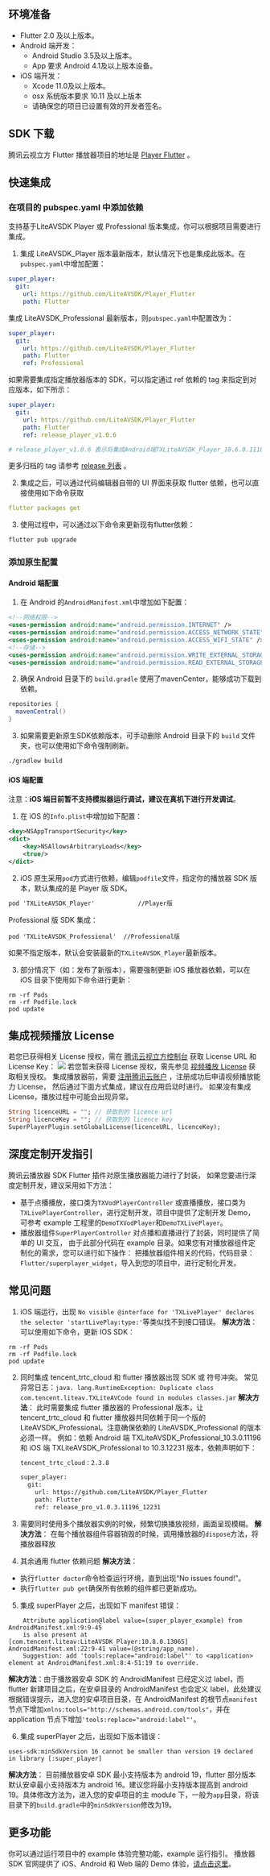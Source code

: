 ## 环境准备

- Flutter 2.0 及以上版本。
- Android 端开发：
    - Android Studio 3.5及以上版本。
    - App 要求 Android 4.1及以上版本设备。
- iOS 端开发：
    - Xcode 11.0及以上版本。
    - osx 系统版本要求 10.11 及以上版本
    - 请确保您的项目已设置有效的开发者签名。

## SDK 下载

腾讯云视立方 Flutter 播放器项目的地址是 [Player Flutter](https://github.com/LiteAVSDK/Player_Flutter) 。

## 快速集成

### 在项目的 pubspec.yaml 中添加依赖

支持基于LiteAVSDK Player 或 Professional 版本集成，你可以根据项目需要进行集成。

1. 集成 LiteAVSDK_Player 版本最新版本，默认情况下也是集成此版本。在`pubspec.yaml`中增加配置：
```yaml
super_player:
  git:
    url: https://github.com/LiteAVSDK/Player_Flutter
    path: Flutter
```
集成 LiteAVSDK_Professional 最新版本，则`pubspec.yaml`中配置改为：
```yaml
super_player:
  git:
    url: https://github.com/LiteAVSDK/Player_Flutter
    path: Flutter
    ref: Professional
```
如果需要集成指定播放器版本的 SDK，可以指定通过 ref 依赖的 tag 来指定到对应版本，如下所示：
```yaml
super_player:
  git:
    url: https://github.com/LiteAVSDK/Player_Flutter
    path: Flutter
    ref: release_player_v1.0.6 

# release_player_v1.0.6 表示将集成Android端TXLiteAVSDK_Player_10.6.0.11182 版本，iOS端集成TXLiteAVSDK_Player_10.6.11821版本
```

 更多归档的 tag 请参考 [release 列表](https://github.com/LiteAVSDK/Player_Flutter/releases) 。

2. 集成之后，可以通过代码编辑器自带的 UI 界面来获取 flutter 依赖，也可以直接使用如下命令获取
```yaml
flutter packages get
```

3. 使用过程中，可以通过以下命令来更新现有flutter依赖：
```dart
flutter pub upgrade
```

### 添加原生配置

#### Android 端配置
1. 在 Android 的`AndroidManifest.xml`中增加如下配置：
```xml
<!--网络权限-->
<uses-permission android:name="android.permission.INTERNET" />
<uses-permission android:name="android.permission.ACCESS_NETWORK_STATE" />
<uses-permission android:name="android.permission.ACCESS_WIFI_STATE" />
<!--存储-->
<uses-permission android:name="android.permission.WRITE_EXTERNAL_STORAGE" />
<uses-permission android:name="android.permission.READ_EXTERNAL_STORAGE" />
```

2. 确保 Android 目录下的 `build.gradle` 使用了mavenCenter，能够成功下载到依赖。
```groovy
repositories {
  mavenCentral()
}
```

3. 如果需要更新原生SDK依赖版本，可手动删除 Android 目录下的 `build` 文件夹，也可以使用如下命令强制刷新。
```shell
./gradlew build
```


#### iOS 端配置

注意：**iOS 端目前暂不支持模拟器运行调试，建议在真机下进行开发调试**。

1. 在 iOS 的`Info.plist`中增加如下配置：
```xml
<key>NSAppTransportSecurity</key>
<dict>
    <key>NSAllowsArbitraryLoads</key>
    <true/>
</dict>
```
2. iOS 原生采用`pod`方式进行依赖，编辑`podfile`文件，指定你的播放器 SDK 版本，默认集成的是 Player 版 SDK。
```xml
pod 'TXLiteAVSDK_Player'	        //Player版
```
Professional 版 SDK 集成：
```
pod 'TXLiteAVSDK_Professional' 	//Professional版
```
 如果不指定版本，默认会安装最新的`TXLiteAVSDK_Player`最新版本。

3. 部分情况下（如：发布了新版本），需要强制更新 iOS 播放器依赖，可以在 iOS 目录下使用如下命令进行更新：
```shell
rm -rf Pods
rm -rf Podfile.lock
pod update
```

## 集成视频播放 License

若您已获得相关 License 授权，需在 [腾讯云视立方控制台](https://console.cloud.tencent.com/vcube)  获取 License URL 和 License Key：
![](https://qcloudimg.tencent-cloud.cn/raw/9b4532dea04364dbff3e67773aab8c95.png)
若您暂未获得 License 授权，需先参见 [视频播放 License](https://cloud.tencent.com/document/product/881/74588) 获取相关授权。
集成播放器前，需要 [注册腾讯云账户](https://cloud.tencent.com/login) ，注册成功后申请视频播放能力 License， 然后通过下面方式集成，建议在应用启动时进行。
如果没有集成 License，播放过程中可能会出现异常。
```dart
String licenceURL = ""; // 获取到的 licence url
String licenceKey = ""; // 获取到的 licence key
SuperPlayerPlugin.setGlobalLicense(licenceURL, licenceKey);
```

## 深度定制开发指引

腾讯云播放器 SDK Flutter 插件对原生播放器能力进行了封装， 如果您要进行深度定制开发，建议采用如下方法：

- 基于点播播放，接口类为`TXVodPlayerController` 或直播播放，接口类为`TXLivePlayerController`，进行定制开发，项目中提供了定制开发 Demo，可参考 example 工程里的`DemoTXVodPlayer`和`DemoTXLivePlayer`。
- 播放器组件`SuperPlayerController` 对点播和直播进行了封装，同时提供了简单的 UI 交互， 由于此部分代码在 example 目录。如果您有对播放器组件定制化的需求，您可以进行如下操作：
  把播放器组件相关的代码，代码目录：`Flutter/superplayer_widget`，导入到您的项目中，进行定制化开发。

## 常见问题

1. iOS 端运行，出现 `No visible @interface for 'TXLivePlayer' declares the selector 'startLivePlay:type:'`等类似找不到接口错误。
**解决方法**：
可以使用如下命令，更新 IOS SDK：
```shell
rm -rf Pods
rm -rf Podfile.lock
pod update
```

2. 同时集成 tencent_trtc_cloud 和 flutter 播放器出现 SDK 或 符号冲突。
   常见异常日志：`java. lang.RuntimeException: Duplicate class com.tencent.liteav.TXLiteAVCode found in modules classes.jar`
**解决方法**：
此时需要集成 flutter 播放器的 Professional 版本，让 tencent_trtc_cloud 和 flutter 播放器共同依赖于同一个版的 LiteAVSDK_Professional。注意确保依赖的 LiteAVSDK_Professional 的版本必须一样。
例如：依赖 Android 端 TXLiteAVSDK_Professional_10.3.0.11196  和 iOS 端 TXLiteAVSDK_Professional to 10.3.12231 版本，依赖声明如下：

   ```xml
   tencent_trtc_cloud：2.3.8
   
   super_player:
     git:
       url: https://github.com/LiteAVSDK/Player_Flutter
       path: Flutter
       ref: release_pro_v1.0.3.11196_12231
   ```

3. 需要同时使用多个播放器实例的时候，频繁切换播放视频，画面呈现模糊。
**解决方法**：
在每个播放器组件容器销毁的时候，调用播放器的`dispose`方法，将播放器释放

4. 其余通用 flutter 依赖问题
**解决方法**：
 - 执行`flutter doctor`命令检查运行环境，直到出现“No issues found!”。
 - 执行`flutter pub get`确保所有依赖的组件都已更新成功。

5. 集成 superPlayer 之后，出现如下 manifest 错误：
```text
	Attribute application@label value=(super_player_example) from AndroidManifest.xml:9:9-45
	is also present at [com.tencent.liteav:LiteAVSDK_Player:10.8.0.13065] AndroidManifest.xml:22:9-41 value=(@string/app_name).
	Suggestion: add 'tools:replace="android:label"' to <application> element at AndroidManifest.xml:8:4-51:19 to override.
```
**解决方法**：由于播放器安卓 SDK 的 AndroidManifest 已经定义过 label，而 flutter 新建项目之后，在安卓目录的 AndroidManifest 也会定义 label，此处建议根据错误提示，进入您的安卓项目目录，在 AndroidManifest 的根节点`manifest`节点下增加` xmlns:tools="http://schemas.android.com/tools" `，并在 application 节点下增加`'tools:replace="android:label"'`。

6. 集成 superPlayer 之后，出现如下版本错误：
```text
uses-sdk:minSdkVersion 16 cannot be smaller than version 19 declared in library [:super_player]
```
**解决方法**：
目前播放器安卓 SDK 最小支持版本为 android 19，flutter 部分版本默认安卓最小支持版本为 android 16。建议您将最小支持版本提高到 android 19。具体修改方法为，进入您的安卓项目的主 module 下，一般为`app`目录，将该目录下的`build.gradle`中的`minSdkVersion`修改为19。

## 更多功能

你可以通过运行项目中的 example 体验完整功能，example 运行指引。
播放器 SDK 官网提供了 iOS、Android 和 Web 端的 Demo 体验，[请点击这里](https://cloud.tencent.com/document/product/881/20204)。
